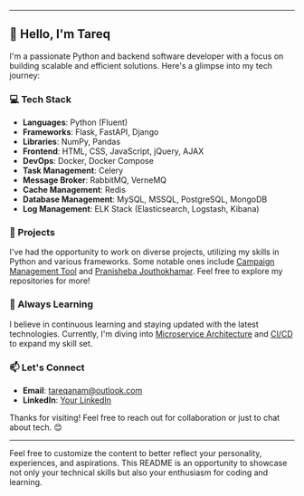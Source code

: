 

---

## 👋 Hello, I'm Tareq

I'm a passionate Python and backend software developer with a focus on building scalable and efficient solutions. Here's a glimpse into my tech journey:

### 💻 Tech Stack

- **Languages**: Python (Fluent)
- **Frameworks**: Flask, FastAPI, Django
- **Libraries**: NumPy, Pandas
- **Frontend**: HTML, CSS, JavaScript, jQuery, AJAX
- **DevOps**: Docker, Docker Compose
- **Task Management**: Celery
- **Message Broker**: RabbitMQ, VerneMQ
- **Cache Management**: Redis
- **Database Management**: MySQL, MSSQL, PostgreSQL, MongoDB
- **Log Management**: ELK Stack (Elasticsearch, Logstash, Kibana)

### 🚀 Projects

I've had the opportunity to work on diverse projects, utilizing my skills in Python and various frameworks. Some notable ones include [Campaign Management Tool](https://cmpg.thecitybank.com/) and [Pranisheba Jouthokhamar](https://jouthokhamar.pranisheba.com.bd/en/). Feel free to explore my repositories for more!

### 🌱 Always Learning

I believe in continuous learning and staying updated with the latest technologies. Currently, I'm diving into [Microservice Architecture](https://microservices.io/patterns/microservices.html) and [CI/CD](https://resources.github.com/ci-cd/) to expand my skill set.

### 📫 Let's Connect

- **Email**: [tareqanam@outlook.com](mailto:tareqanam@outlook.com)
- **LinkedIn**: [Your LinkedIn](https://www.linkedin.com/in/tareq-anam-8a523965/)

Thanks for visiting! Feel free to reach out for collaboration or just to chat about tech. 😊

---

Feel free to customize the content to better reflect your personality, experiences, and aspirations. This README is an opportunity to showcase not only your technical skills but also your enthusiasm for coding and learning.

<!--
**tarequits/tarequits** is a ✨ _special_ ✨ repository because its `README.md` (this file) appears on your GitHub profile.

Here are some ideas to get you started:

- 🔭 I’m currently working on ...
- 🌱 I’m currently learning ...
- 👯 I’m looking to collaborate on ...
- 🤔 I’m looking for help with ...
- 💬 Ask me about ...
- 📫 How to reach me: ...
- 😄 Pronouns: ...
- ⚡ Fun fact: ...
-->
